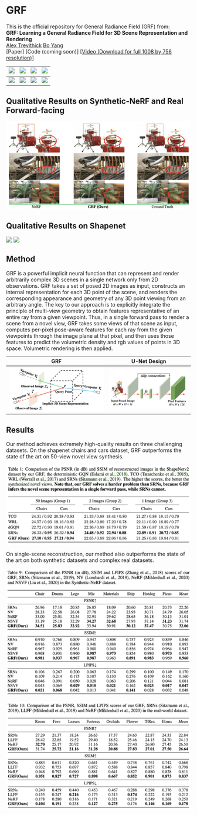 # GRF
This is the official repository for General Radiance Field (GRF) from:  
**GRF: Learning a General Radiance Field for 3D Scene Representation and Rendering**  
[Alex Trevithick](https://alextrevithick.github.io/) [Bo Yang](https://yang7879.github.io/)  
\[Paper\] \[Code (coming soon)\] \[[Video (Download for full 1008 by 756 resolution)](https://drive.google.com/file/d/1H2FNeAsKoQqCsO0n7PiA1HcT1ingnwJd/view?usp=sharing)\]

![](https://github.com/alextrevithick/GRF/blob/main/leaves.gif) |  ![](https://github.com/alextrevithick/GRF/blob/main/orchids.gif) | ![](https://github.com/alextrevithick/GRF/blob/main/fortress.gif) |  ![](https://github.com/alextrevithick/GRF/blob/main/trex.gif)
:-------------------------:|:-------------------------:|:-------------------------:|:-------------------------:
![](https://github.com/alextrevithick/GRF/blob/main/room.gif) |  ![](https://github.com/alextrevithick/GRF/blob/main/horns.gif) | ![](https://github.com/alextrevithick/GRF/blob/main/fern.gif) |  ![](https://github.com/alextrevithick/GRF/blob/main/flower.gif)

## Qualitative Results on Synthetic-NeRF and Real Forward-facing
![](https://github.com/alextrevithick/GRF/blob/main/qual_comp_real.png)

## Qualitative Results on Shapenet
![](https://github.com/alextrevithick/GRF/blob/main/car.gif) ![](https://github.com/alextrevithick/GRF/blob/main/chair.gif)

## Method
GRF is a powerful implicit neural function that can represent and render arbitrarily complex 3D scenes in a single network only from 2D observations. GRF takes a set of posed 2D images as input, constructs an internal representation for each 3D point of the scene, and renders the corresponding appearance and geometry of any 3D point viewing from an arbitrary angle. The key to our approach is to explicitly integrate the principle of multi-view geometry to obtain features representative of an entire ray from a given viewpoint. Thus, in a single forward pass to render a scene from a novel view, GRF takes some views of that scene as input, computes per-pixel pose-aware features for each ray from the given viewpoints through the image plane at that pixel, and then uses those features to predict the volumetric density and rgb values of points in 3D space. Volumetric rendering is then applied. 

GRF            |  U-Net Design
:-------------------------:|:-------------------------:
![](https://github.com/alextrevithick/GRF/blob/main/fig_GRF.png) |  ![](https://github.com/alextrevithick/GRF/blob/main/fig_U-Net.png)

## Results
Our method achieves extremely high-quality results on three challenging datasets. On the shapenet chairs and cars dataset, GRF outperforms the state of the art on 50-view novel view synthesis.

![](https://github.com/alextrevithick/GRF/blob/main/fig_results_Shapenet.png)

On single-scene reconstruction, our method also outperforms the state of the art on both synthetic datasets and complex real datasets.

![](https://github.com/alextrevithick/GRF/blob/main/fig_results_Syn.png)


![](https://github.com/alextrevithick/GRF/blob/main/fig_results_LLFF.png)




